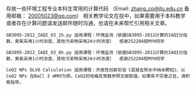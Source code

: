 存放一些环境工程专业本科生常用的计算代码 （Email: zhang_cp@jlu.edu.cn 备用邮箱： 20005023@qq.com）
相关教学论文在投中，如果需要用于本科教学或者存在计算问题请发送邮件随时沟通，也请在未来帮忙引用相关文章。 

	GB3095-2012_IAQI_O3_1h.py 适用课程：环境监测（依据GB3095-2012计算的IAQI分指数，臭氧采用1小时浓度，其他污染物采用24小时浓度）  感谢252204班MYH同学  
 
	GB3095-2012_IAQI_O3_8h.py 适用课程：环境监测（依据GB3095-2012计算的IAQI分指数，臭氧采用1小时浓度，其他污染物采用24小时浓度）  感谢252204班MYH同学  

 	CeO2 NPs DLVO Calculation 适用课程：开放性创新实验《混凝去除水中纳米颗粒》，以CeO2 NPs 在NaCl 3 mM时为例，CeO2的哈梅克常数参照文献取值。如果有不完善之处，请积极指导。

